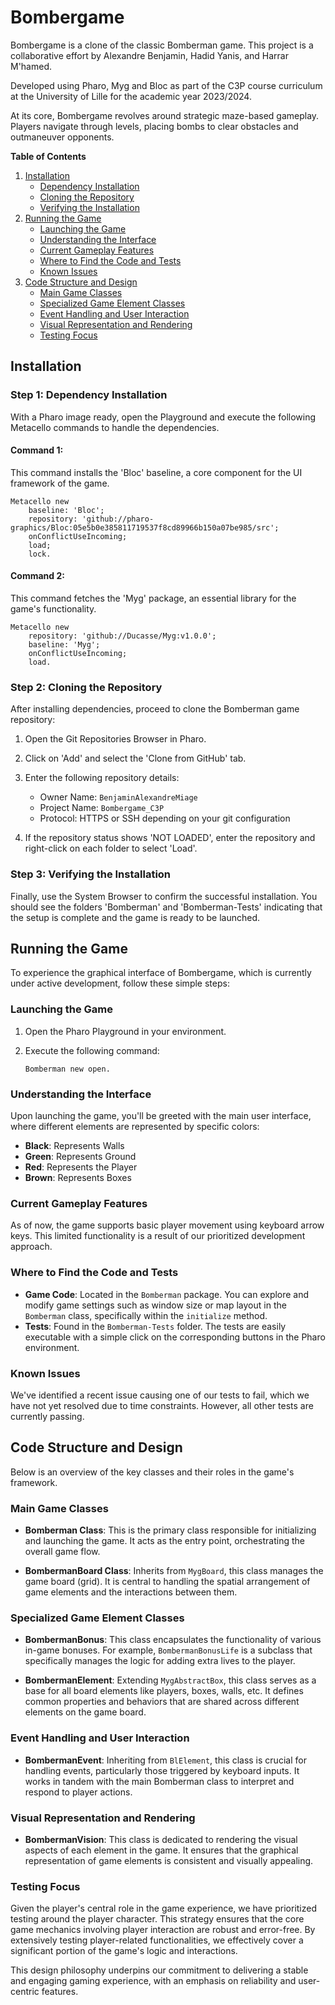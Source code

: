 # Bombergame

Bombergame is a clone of the classic Bomberman game. This project is a collaborative effort by Alexandre Benjamin, Hadid Yanis, and Harrar M'hamed.

Developed using Pharo, Myg and Bloc as part of the C3P course curriculum at the University of Lille for the academic year 2023/2024.

At its core, Bombergame revolves around strategic maze-based gameplay. Players navigate through levels, placing bombs to clear obstacles and outmaneuver opponents.

**Table of Contents**
1. [Installation](#installation)
   - [Dependency Installation](#step-1-dependency-installation)
   - [Cloning the Repository](#step-2-cloning-the-repository)
   - [Verifying the Installation](#step-3-verifying-the-installation)
2. [Running the Game](#running-the-game)
   - [Launching the Game](#launching-the-game)
   - [Understanding the Interface](#understanding-the-interface)
   - [Current Gameplay Features](#current-gameplay-features)
   - [Where to Find the Code and Tests](#where-to-find-the-code-and-tests)
   - [Known Issues](#known-issues)
3. [Code Structure and Design](#code-structure-and-design)
   - [Main Game Classes](#main-game-classes)
   - [Specialized Game Element Classes](#specialized-game-element-classes)
   - [Event Handling and User Interaction](#event-handling-and-user-interaction)
   - [Visual Representation and Rendering](#visual-representation-and-rendering)
   - [Testing Focus](#testing-focus)

## Installation

### Step 1: Dependency Installation

With a Pharo image ready, open the Playground and execute the following Metacello commands to handle the dependencies.

#### Command 1:

This command installs the 'Bloc' baseline, a core component for the UI framework of the game.

```smalltalk
Metacello new
    baseline: 'Bloc';
    repository: 'github://pharo-graphics/Bloc:05e5b0e385811719537f8cd89966b150a07be985/src';
    onConflictUseIncoming;
    load;
    lock.
```

#### Command 2:

This command fetches the 'Myg' package, an essential library for the game's functionality.

```smalltalk
Metacello new
    repository: 'github://Ducasse/Myg:v1.0.0';
    baseline: 'Myg';
    onConflictUseIncoming;
    load.
```

### Step 2: Cloning the Repository

After installing dependencies, proceed to clone the Bomberman game repository:

1. Open the Git Repositories Browser in Pharo.
2. Click on 'Add' and select the 'Clone from GitHub' tab.
3. Enter the following repository details:
   - Owner Name: `BenjaminAlexandreMiage`
   - Project Name: `Bombergame_C3P`
   - Protocol: HTTPS or SSH depending on your git configuration

4. If the repository status shows 'NOT LOADED', enter the repository and right-click on each folder to select 'Load'.

### Step 3: Verifying the Installation

Finally, use the System Browser to confirm the successful installation. You should see the folders 'Bomberman' and 'Bomberman-Tests' indicating that the setup is complete and the game is ready to be launched.

## Running the Game

To experience the graphical interface of Bombergame, which is currently under active development, follow these simple steps:

### Launching the Game

1. Open the Pharo Playground in your environment.
2. Execute the following command:

   ```smalltalk
   Bomberman new open.
   ```

### Understanding the Interface

Upon launching the game, you'll be greeted with the main user interface, where different elements are represented by specific colors:

- **Black**: Represents Walls
- **Green**: Represents Ground
- **Red**: Represents the Player
- **Brown**: Represents Boxes

### Current Gameplay Features

As of now, the game supports basic player movement using keyboard arrow keys. This limited functionality is a result of our prioritized development approach.

### Where to Find the Code and Tests

- **Game Code**: Located in the `Bomberman` package. You can explore and modify game settings such as window size or map layout in the `Bomberman` class, specifically within the `initialize` method.
- **Tests**: Found in the `Bomberman-Tests` folder. The tests are easily executable with a simple click on the corresponding buttons in the Pharo environment.

### Known Issues

We've identified a recent issue causing one of our tests to fail, which we have not yet resolved due to time constraints. However, all other tests are currently passing.

## Code Structure and Design

Below is an overview of the key classes and their roles in the game's framework.

### Main Game Classes

- **Bomberman Class**: This is the primary class responsible for initializing and launching the game. It acts as the entry point, orchestrating the overall game flow.

- **BombermanBoard Class**: Inherits from `MygBoard`, this class manages the game board (grid). It is central to handling the spatial arrangement of game elements and the interactions between them.

### Specialized Game Element Classes

- **BombermanBonus**: This class encapsulates the functionality of various in-game bonuses. For example, `BombermanBonusLife` is a subclass that specifically manages the logic for adding extra lives to the player.

- **BombermanElement**: Extending `MygAbstractBox`, this class serves as a base for all board elements like players, boxes, walls, etc. It defines common properties and behaviors that are shared across different elements on the game board.

### Event Handling and User Interaction

- **BombermanEvent**: Inheriting from `BlElement`, this class is crucial for handling events, particularly those triggered by keyboard inputs. It works in tandem with the main Bomberman class to interpret and respond to player actions.

### Visual Representation and Rendering

- **BombermanVision**: This class is dedicated to rendering the visual aspects of each element in the game. It ensures that the graphical representation of game elements is consistent and visually appealing.

### Testing Focus

Given the player's central role in the game experience, we have prioritized testing around the player character. This strategy ensures that the core game mechanics involving player interaction are robust and error-free. By extensively testing player-related functionalities, we effectively cover a significant portion of the game's logic and interactions.

This design philosophy underpins our commitment to delivering a stable and engaging gaming experience, with an emphasis on reliability and user-centric features.

